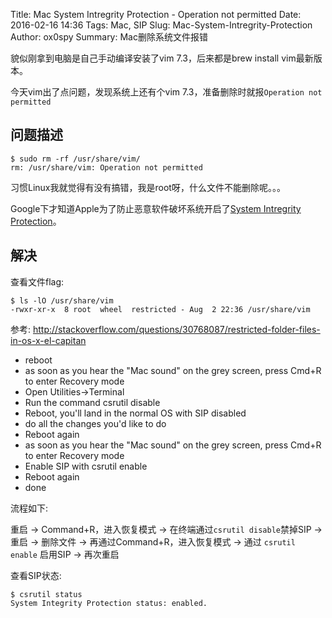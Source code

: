 Title: Mac System Intregrity Protection - Operation not permitted
Date: 2016-02-16 14:36
Tags: Mac, SIP
Slug: Mac-System-Intregrity-Protection
Author: ox0spy
Summary: Mac删除系统文件报错

貌似刚拿到电脑是自己手动编译安装了vim 7.3，后来都是brew install vim最新版本。

今天vim出了点问题，发现系统上还有个vim 7.3，准备删除时就报`Operation not permitted`


## 问题描述

```
$ sudo rm -rf /usr/share/vim/
rm: /usr/share/vim: Operation not permitted
```

习惯Linux我就觉得有没有搞错，我是root呀，什么文件不能删除呢。。。

Google下才知道Apple为了防止恶意软件破坏系统开启了[System Intregrity Protection](https://support.apple.com/en-us/HT204899)。

## 解决

查看文件flag:

```
$ ls -lO /usr/share/vim
-rwxr-xr-x  8 root  wheel  restricted - Aug  2 22:36 /usr/share/vim
```

参考: <http://stackoverflow.com/questions/30768087/restricted-folder-files-in-os-x-el-capitan>

- reboot
- as soon as you hear the "Mac sound" on the grey screen, press Cmd+R to enter Recovery mode
- Open Utilities->Terminal
- Run the command csrutil disable
- Reboot, you'll land in the normal OS with SIP disabled
- do all the changes you'd like to do
- Reboot again
- as soon as you hear the "Mac sound" on the grey screen, press Cmd+R to enter Recovery mode
- Enable SIP with csrutil enable
- Reboot again
- done

流程如下:

重启 -> Command+R，进入恢复模式 -> 在终端通过`csrutil disable`禁掉SIP -> 重启 -> 删除文件 -> 再通过Command+R，进入恢复模式 -> 通过 `csrutil enable` 启用SIP -> 再次重启

查看SIP状态:

```
$ csrutil status
System Integrity Protection status: enabled.
```
